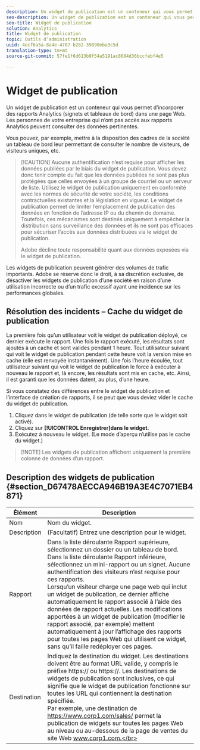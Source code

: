 ```yaml
---
description: Un widget de publication est un conteneur qui vous permet d’intégrer des rapports marketing (signets et tableaux de bord) dans une page web. Les personnes de votre société qui n’ont pas accès aux rapports marketing peuvent visualiser des données pertinentes.
seo-description: Un widget de publication est un conteneur qui vous permet d’intégrer des rapports marketing (signets et tableaux de bord) dans une page web. Les personnes de votre société qui n’ont pas accès aux rapports marketing peuvent visualiser des données pertinentes.
seo-title: Widget de publication
solution: Analytics
title: Widget de publication
topic: Outils d’administration
uuid: 4ecf6a5a-8a4e-4707-b282-39890eba3c5d
translation-type: tm+mt
source-git-commit: 57fe1f6d613b9f54a5191ac8684d36bccfebf4e5

---
```



# Widget de publication

Un widget de publication est un conteneur qui vous permet d’incorporer des rapports Analytics (signets et tableaux de bord) dans une page Web. Les personnes de votre entreprise qui n’ont pas accès aux rapports Analytics peuvent consulter des données pertinentes.

Vous pouvez, par exemple, mettre à la disposition des cadres de la société un tableau de bord leur permettant de consulter le nombre de visiteurs, de visiteurs uniques, etc.

> [!CAUTION] Aucune authentification n’est requise pour afficher les données publiées par le biais du widget de publication. Vous devez donc tenir compte du fait que les données publiées ne sont pas plus protégées que celles envoyées à un groupe de courriel ou un serveur de liste. Utilisez le widget de publication uniquement en conformité avec les normes de sécurité de votre société, les conditions contractuelles existantes et la législation en vigueur. Le widget de publication permet de limiter l’emplacement de publication des données en fonction de l’adresse IP ou du chemin de domaine. Toutefois, ces mécanismes sont destinés uniquement à empêcher la distribution sans surveillance des données et ils ne sont pas efficaces pour sécuriser l’accès aux données distribuées via le widget de publication.
>
> Adobe décline toute responsabilité quant aux données exposées via le widget de publication.

Les widgets de publication peuvent générer des volumes de trafic importants. Adobe se réserve donc le droit, à sa discrétion exclusive, de désactiver les widgets de publication d’une société en raison d’une utilisation incorrecte ou d’un trafic excessif ayant une incidence sur les performances globales.

## Résolution des incidents – Cache du widget de publication

La première fois qu’un utilisateur voit le widget de publication déployé, ce dernier exécute le rapport. Une fois le rapport exécuté, les résultats sont ajoutés à un cache et sont valides pendant 1 heure. Tout utilisateur suivant qui voit le widget de publication pendant cette heure voit la version mise en cache (elle est renvoyée instantanément). Une fois l’heure écoulée, tout utilisateur suivant qui voit le widget de publication le force à exécuter à nouveau le rapport et, là encore, les résultats sont mis en cache, etc. Ainsi, il est garanti que les données datent, au plus, d’une heure.

Si vous constatez des différences entre le widget de publication et l’interface de création de rapports, il se peut que vous deviez vider le cache du widget de publication.

1. Cliquez dans le widget de publication (de telle sorte que le widget soit activé).
1. Cliquez sur **[!UICONTROL Enregistrer]dans le widget.**
1. Exécutez à nouveau le widget. (Le mode d’aperçu n’utilise pas le cache du widget.)

> [!NOTE] Les widgets de publication affichent uniquement la première colonne de données d’un rapport.

## Description des widgets de publication {#section_D67478AECCA946B19A3E4C7071EB4871}

| Élément | Description |
|--- |--- |
| Nom | Nom du widget. |
| Description | (Facultatif) Entrez une description pour le widget. |
| Rapport | Dans la liste déroulante Rapport supérieure, sélectionnez un dossier ou un tableau de bord. Dans la liste déroulante Rapport inférieure, sélectionnez un mini-rapport ou un signet.  Aucune authentification des visiteurs n’est requise pour ces rapports. <br>Lorsqu’un visiteur charge une page web qui inclut un widget de publication, ce dernier affiche automatiquement le rapport associé à l’aide des données de rapport actuelles. Les modifications apportées à un widget de publication (modifier le rapport associé, par exemple) mettent automatiquement à jour l’affichage des rapports pour toutes les pages Web qui utilisent ce widget, sans qu’il faille redéployer ces pages.</br> |
| Destination | Indiquez la destination du widget.   Les destinations doivent être au format URL valide, y compris le préfixe https:// ou https://. Les destinations de widgets de publication sont inclusives, ce qui signifie que le widget de publication fonctionne sur toutes les URL qui contiennent la destination spécifiée. <br>Par exemple, une destination de https://www.corp1.com/sales/ permet la publication de widgets sur toutes les pages Web au niveau ou au-dessous de la page de ventes du site Web www.corp1.com.</br> |
